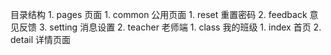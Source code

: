 目录结构
    1. pages 页面
        1. common 公用页面
            1. reset 重置密码
            2. feedback 意见反馈
            3. setting 消息设置
        2. teacher 老师端
            1. class 我的班级
                1. index 首页
                2. detail 详情页面
